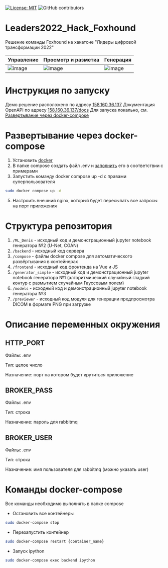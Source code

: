[![License: MIT](https://img.shields.io/badge/License-MIT-yellow.svg)](https://opensource.org/licenses/MIT)
![GitHub contributors](https://img.shields.io/github/contributors/Ornstein89/VTB_API_hack2022)

# Leaders2022_Hack_Foxhound
Решение команды Foxhound на хакатоне "Лидеры цифровой трансформации 2022"


Управление |  Просмотр и разметка | Генерация
--- | --- | ---
![image](https://user-images.githubusercontent.com/26321368/200194372-6b0f8b56-dc9e-4c5f-a1c3-19ed21fcd327.png) | ![image](https://user-images.githubusercontent.com/26321368/200194531-c0895083-9349-4353-9403-5940f6e80a27.png) | ![image](https://user-images.githubusercontent.com/26321368/200194776-b6e852b7-0950-411c-923d-e1deacd0dd4b.png)


# Инструкция по запуску

Демо решение расположено по адресу [158.160.36.137](http://158.160.36.137)
Документация OpenAPI по адресу [158.160.36.137/docs](http://158.160.36.137/docs)
Для запуска локально, см. [Развертывание через docker-compose](#развертывание-через-docker-compose)

# Развертывание через docker-compose
1. Установить [docker](https://docs.docker.com/engine/install/ubuntu/)
2. В папке compose создать файл .env и [заполнить](#описание-переменных-окружения) его в соответствии с примерами
3. Запустить команду docker compose up -d с правами суперпользователя
```bash
sudo docker compose up -d
```
5. Настроить внешний nginx, который будет пересылать все запросы на порт приложения

# Структура репозитория

1. `/ML_Denis` - исходный код и демонстрационный jupyter notebook генератора №2 (U-Net, CGAN)
2. `/backend` - исходный код сервера
3. `/compose` - файлы docker compose для автоматического развёртывания в контейнерах
4. `/frontend` - исходный код фронтенда на Vue и JS
5. `/generator_simple` - исходный код и демонстрационный jupyter notebook генератора №1 (алгоритмический случайный гладкий контур с размытием случайным Гауссовым полем)
6. `/models` - исходный код и демонстрационный jupyter notebook генератора №3
7. `/previewer` - исходный код модуля для генерации предпросмотра DICOM в формате PNG при загрузке

# Описание переменных окружения

## HTTP_PORT
Файлы: .env

Тип: целое число

Назначение: порт на котором будет крутиться приложение

## BROKER_PASS
Файлы: .env

Тип: строка

Назначение: пароль для rabbitmq

## BROKER_USER
Файлы: .env

Тип: строка

Назначение: имя пользователя для rabbitmq (можно указать user)

# Команды docker-compose 
Все команды необходимо выполнять в папке compose
- Остановить все контейнеры
```bash
sudo docker-compose stop
```
- Перезапустить контейнер
```bash
sudo docker-compose restart {container_name}
```
- Запуск ipython
```bash
sudo docker-compose exec backend ipython
```

